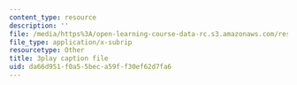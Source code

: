 ```yaml
---
content_type: resource
description: ''
file: /media/https%3A/open-learning-course-data-rc.s3.amazonaws.com/res-6-006-video-demonstrations-in-lasers-and-optics-spring-2008/da66d951f0a55beca59ff30ef62d7fa6_JYzKNjD1zEU.vtt
file_type: application/x-subrip
resourcetype: Other
title: 3play caption file
uid: da66d951-f0a5-5bec-a59f-f30ef62d7fa6
---
```

